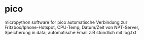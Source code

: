 # pico
micropython software for pico
automatische Verbindung zur Fritzbox/Iphone-Hotspot, CPU-Temp, Datum/Zeit von NPT-Server, Speicherung in data, automatische Email z.B stündlich mit log.txt
